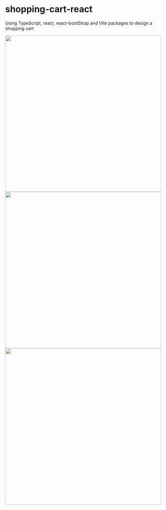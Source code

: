 # shopping-cart-react
Using TypeScript, react, react-bootStrap and Vite packages to design a shopping cart

<img src="https://user-images.githubusercontent.com/105095063/190988318-b93338f0-3d10-447b-9b71-b70b79ede6ff.png" width="500" height="500">
<img src="https://user-images.githubusercontent.com/105095063/190988492-8434641f-7d5c-47cc-891a-3efbccf8b245.png" width="500" height="500">
<img src="https://user-images.githubusercontent.com/105095063/190988571-7f6f75fb-0eb5-4b3a-ac4f-24e8d6e408f6.png" width="500" height="500">

